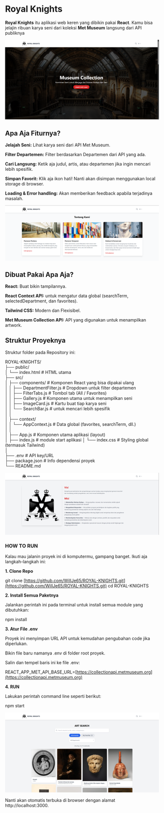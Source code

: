 # Royal Knights 

**Royal Knights** itu aplikasi web keren yang dibikin pakai **React**. Kamu bisa jelajin ribuan karya seni dari koleksi **Met Museum** langsung dari API publiknya

![img1](https://github.com/WillJe65/ROYAL-KNIGHTS/blob/main/src/Screenshoot/1.png)

## Apa Aja Fiturnya?

**Jelajah Seni:** Lihat karya seni dari API Met Museum.

**Filter Departemen:** Filter berdasarkan Departemen dari API yang ada.

**Cari Langsung:** Ketik aja judul, artis, atau departemen jika ingin mencari lebih spesifik.

**Simpan Favorit:** Klik aja ikon hati! Nanti akan disimpan menggunakan local storage di browser.

**Loading & Error handling:** Akan memberikan feedback apabila terjadinya masalah.

![img2](https://github.com/WillJe65/ROYAL-KNIGHTS/blob/main/src/Screenshoot/2.png)

## Dibuat Pakai Apa Aja?

**React:** Buat bikin tampilannya.

**React Context API:** untuk mengatur data global (searchTerm, selectedDepartment, dan favorites).

**Tailwind CSS:** Modern dan Flexisibel.

**Met Museum Collection API:** API yang digunakan untuk menampilkan artwork.

## Struktur Proyeknya

Struktur folder pada Repository ini:

ROYAL-KNIGHTS/<br>
├── public/<br>
│   └── index.html       # HTML utama<br>
├── src/<br>
│   ├── components/      # Komponen React yang bisa dipakai ulang<br>
│   │   ├── DepartmentFilter.js # Dropdown untuk filter departemen<br>
│   │   ├── FilterTabs.js       # Tombol tab (All / Favorites)<br>
│   │   ├── Gallery.js          # Komponen utama untuk menampilkan seni<br>
│   │   ├── ImageCard.js        # Kartu buat tiap karya seni<br>
│   │   └── SearchBar.js        # untuk mencari lebih spesifik<br>
│   │<br>
│   ├── context/<br>
│   │   └── AppContext.js       # Data global (favorites, searchTerm, dll.)<br>
│   │<br>
│   ├── App.js           # Komponen utama aplikasi (layout)<br>
│   ├── index.js         # module start aplikasi
│   └── index.css        # Styling global (termasuk Tailwind)<br>
│<br>
├── .env                 # API key/URL<br>
├── package.json         # Info dependensi proyek<br>
└── README.md        <br>    

![img3](https://github.com/WillJe65/ROYAL-KNIGHTS/blob/main/src/Screenshoot/3.png)

### HOW TO RUN

Kalau mau jalanin proyek ini di komputermu, gampang banget. Ikuti aja langkah-langkah ini:

**1. Clone Repo**

git clone [https://github.com/WillJe65/ROYAL-KNIGHTS.git](https://github.com/WillJe65/ROYAL-KNIGHTS.git)
cd ROYAL-KNIGHTS


**2. Install Semua Paketnya**

Jalankan perintah ini pada terminal untuk install semua module yang dibutuhkan:

npm install


**3. Atur File .env** 

Proyek ini menyimpan URL API untuk kemudahan pengubahan code jika diperlukan.

Bikin file baru namanya .env di folder root proyek.

Salin dan tempel baris ini ke file .env:

REACT_APP_MET_API_BASE_URL=[https://collectionapi.metmuseum.org](https://collectionapi.metmuseum.org)

**4. RUN**

Lakukan perintah command line seperti berikut:

npm start

![img4](https://github.com/WillJe65/ROYAL-KNIGHTS/blob/main/src/Screenshoot/4.png)

Nanti akan otomatis terbuka di browser dengan alamat http://localhost:3000.
